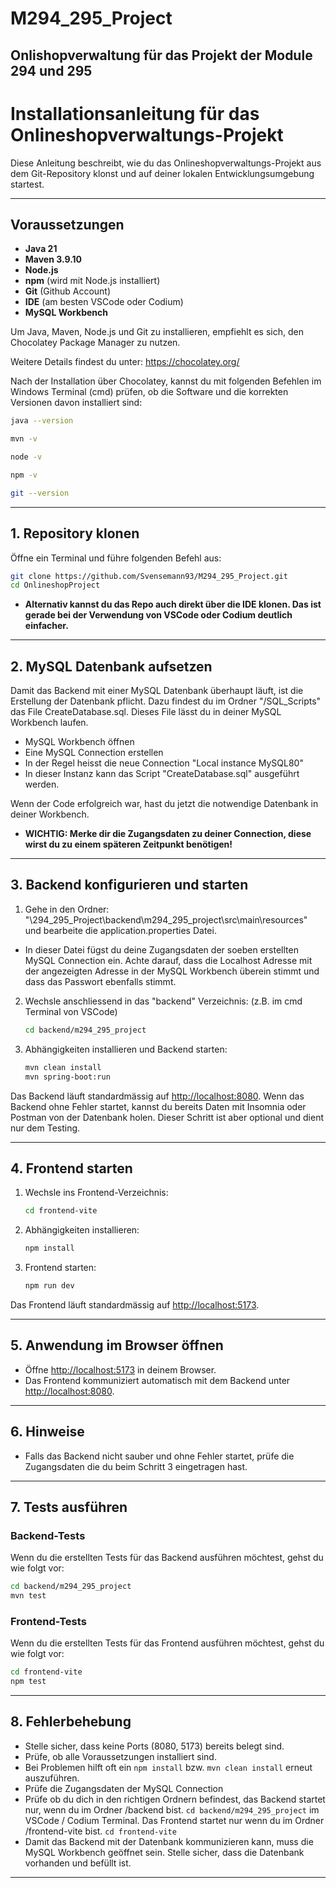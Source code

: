 # M294_295_Project
Onlishopverwaltung für das Projekt der Module 294 und 295
---
# Installationsanleitung für das Onlineshopverwaltungs-Projekt
 
Diese Anleitung beschreibt, wie du das Onlineshopverwaltungs-Projekt aus dem Git-Repository klonst und auf deiner lokalen Entwicklungsumgebung startest.
 
---
 
## Voraussetzungen
 
- **Java 21**
- **Maven 3.9.10**
- **Node.js**
- **npm** (wird mit Node.js installiert)
- **Git** (Github Account)
- **IDE** (am besten VSCode oder Codium)
- **MySQL Workbench**
 
Um Java, Maven, Node.js und Git zu installieren, empfiehlt es sich, den Chocolatey Package Manager zu nutzen.
 
Weitere Details findest du unter: https://chocolatey.org/
 
Nach der Installation über Chocolatey, kannst du mit folgenden Befehlen im Windows Terminal (cmd) prüfen, ob die Software und die korrekten Versionen davon installiert sind:
 
```bash
java --version
```
```bash
mvn -v
```
```bash
node -v
```
```bash
npm -v
```
```bash
git --version
```
 
---
 
## 1. Repository klonen
 
Öffne ein Terminal und führe folgenden Befehl aus:
 
```bash
git clone https://github.com/Svensemann93/M294_295_Project.git
cd OnlineshopProject
```
- **Alternativ kannst du das Repo auch direkt über die IDE klonen. Das ist gerade bei der Verwendung von VSCode oder Codium deutlich einfacher.**
 
---
 
## 2. MySQL Datenbank aufsetzen
 
Damit das Backend mit einer MySQL Datenbank überhaupt läuft, ist die Erstellung der Datenbank pflicht. Dazu findest du im Ordner "/SQL_Scripts" das File CreateDatabase.sql. Dieses File lässt du in deiner MySQL Workbench laufen.
 
- MySQL Workbench öffnen
- Eine MySQL Connection erstellen
- In der Regel heisst die neue Connection "Local instance MySQL80"
- In dieser Instanz kann das Script "CreateDatabase.sql" ausgeführt werden.
 
Wenn der Code erfolgreich war, hast du jetzt die notwendige Datenbank in deiner Workbench.
 
- **WICHTIG: Merke dir die Zugangsdaten zu deiner Connection, diese wirst du zu einem späteren Zeitpunkt benötigen!**
 
---
 
## 3. Backend konfigurieren und starten
 
1. Gehe in den Ordner:
"\294_295_Project\backend\m294_295_project\src\main\resources" und bearbeite die application.properties Datei.
 
- In dieser Datei fügst du deine Zugangsdaten der soeben erstellten MySQL Connection ein. Achte darauf, dass die Localhost Adresse mit der angezeigten Adresse in der MySQL Workbench überein stimmt und dass das Passwort ebenfalls stimmt.
 
2. Wechsle anschliessend in das "backend" Verzeichnis: (z.B. im cmd Terminal von VSCode)
 
   ```bash
   cd backend/m294_295_project
   ```
 
2. Abhängigkeiten installieren und Backend starten:
 
   ```bash
   mvn clean install
   mvn spring-boot:run
   ```
 
Das Backend läuft standardmässig auf [http://localhost:8080](http://localhost:8080). Wenn das Backend ohne Fehler startet, kannst du bereits Daten mit Insomnia oder Postman von der Datenbank holen. Dieser Schritt ist aber optional und dient nur dem Testing.
 
---
 
## 4. Frontend starten
 
1. Wechsle ins Frontend-Verzeichnis:
 
   ```bash
   cd frontend-vite
   ```
 
2. Abhängigkeiten installieren:
 
   ```bash
   npm install
   ```
 
3. Frontend starten:
   ```bash
   npm run dev
   ```
 
Das Frontend läuft standardmässig auf [http://localhost:5173](http://localhost:5173).
 
---
 
## 5. Anwendung im Browser öffnen
 
- Öffne [http://localhost:5173](http://localhost:5173) in deinem Browser.
- Das Frontend kommuniziert automatisch mit dem Backend unter [http://localhost:8080](http://localhost:8080).
 
---
 
## 6. Hinweise
 
- Falls das Backend nicht sauber und ohne Fehler startet, prüfe die Zugangsdaten die du beim Schritt 3 eingetragen hast.
---
 
## 7. Tests ausführen
 
### Backend-Tests
 
Wenn du die erstellten Tests für das Backend ausführen möchtest, gehst du wie folgt vor:
 
```bash
cd backend/m294_295_project
mvn test
```
 
### Frontend-Tests
 
Wenn du die erstellten Tests für das Frontend ausführen möchtest, gehst du wie folgt vor:
 
```bash
cd frontend-vite
npm test
```
 
---
 
## 8. Fehlerbehebung
 
- Stelle sicher, dass keine Ports (8080, 5173) bereits belegt sind.
- Prüfe, ob alle Voraussetzungen installiert sind.
- Bei Problemen hilft oft ein `npm install` bzw. `mvn clean install` erneut auszuführen.
- Prüfe die Zugangsdaten der MySQL Connection
- Prüfe ob du dich in den richtigen Ordnern befindest, das Backend startet nur, wenn du im Ordner /backend bist. `cd backend/m294_295_project` im VSCode / Codium Terminal. Das Frontend startet nur wenn du im Ordner /frontend-vite bist. `cd frontend-vite`
- Damit das Backend mit der Datenbank kommunizieren kann, muss die MySQL Workbench geöffnet sein. Stelle sicher, dass die Datenbank vorhanden und befüllt ist.
---
 